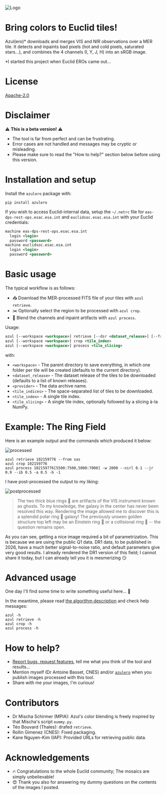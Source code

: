 ![Logo](https://raw.githubusercontent.com/kabasset/azulero/v0.1.0/azul.png)

# Bring colors to Euclid tiles!

Azul(ero)* downloads and merges VIS and NIR observations over a MER tile.
It detects and inpaints bad pixels (hot and cold pixels, saturated stars...), and combines the 4 channels (I, Y, J, H) into an sRGB image.

*I started this project when Euclid EROs came out...

# License

[Apache-2.0](https://raw.githubusercontent.com/kabasset/azulero/refs/tags/v0.1.0/LICENSE)

# Disclaimer

⚠️ **This is a beta version!** ⚠️

* The tool is far from perfect and can be frustrating.
* Error cases are not handled and messages may be cryptic or misleading.
* Please make sure to read the "How to help?" section below before using this version.

# Installation and setup

Install the `azulero` package with:

```
pip install azulero
```

If you wish to access Euclid-internal data, setup the `~/.netrc` file for `eas-dps-rest-ops.esac.esa.int` and `euclidsoc.esac.esa.int` with your Euclid credentials:

```xml
machine eas-dps-rest-ops.esac.esa.int
  login <login>
  password <password>
machine euclidsoc.esac.esa.int
  login <login>
  password <password>
```

# Basic usage

The typical workflow is as follows:

* 📥 Download the MER-processed FITS file of your tiles with `azul retrieve`.
* ✂️ Optionally select the region to be processed with `azul crop`.
* 🌟 Blend the channels and inpaint artifacts with `azul process`.

Usage:

```xml
azul [--workspace <workspace>] retrieve [--dsr <dataset_release>] [--from <provider>] <tile_indices>
azul [--workspace <workspace>] crop <tile_index>
azul [--workspace <workspace>] process <tile_slicing>
```

with:

* `<workspace>` - The parent directory to save everything, in which one folder per tile will be created (defaults to the current directory).
* `<dataset_release>` - The dataset release of the tiles to be downloaded (defaults to a list of known releases).
* `<provider>` - The data archive name.
* `<tile_indices>` - The space-separated list of tiles to be downloaded.
* `<tile_index>` - A single tile index.
* `<tile_slicing>` - A single tile index, optionally followed by a slicing à-la NumPy.

# Example: The Ring Field

Here is an example output and the commands which produced it below:

![processed](https://raw.githubusercontent.com/kabasset/azulero/develop/102159776.jpg)

```
azul retrieve 102159776 --from sas
azul crop 102159776
azul process 102159776[5500:7500,5000:7000] -w 2000 --nirl 0.1 --jr 0.9 --ib 0.5 -a 0.5 -b -1
```
I have post-processed the output to my liking:

![postprocessed](https://raw.githubusercontent.com/kabasset/azulero/develop/102159776_post.jpg)

> The two thick blue rings 💍 are artifacts of the VIS instrument known as ghosts.
> To my knowledge, the galaxy in the center has never been resolved this way.
> Rendering the image allowed me to discover this is a splendid polar ring 💍 galaxy!
> The previously unseen golden structure top left may be an Einstein ring 💍 or a collisional ring 💍 -- the question remains open. 

As you can see, getting a nice image required a bit of parametrization.
This is because we are using the public Q1 data.
DR1 data, to be published in 2026, have a much better signal-to-noise ratio, and default parameters give very good results.
I already rendered the DR1 version of this field; I cannot share it today, but I can already tell you it is mesmerizing 😏

# Advanced usage

One day I'll find some time to write something useful here... 🤔

In the meantime, please read [the algorithm description](algo.md) and check help messages:

```
azul -h
azul retrieve -h
azul crop -h
azul process -h
```

# How to help?

* [Report bugs, request features](https://github.com/kabasset/azulero/issues), tell me what you think of the tool and results...
* Mention myself (Dr Antoine Basset, CNES) and/or [`azulero`](https://pypi.org/project/azulero/) when you publish images processed with this tool.
* Share with me your images, I'm curious!

# Contributors

* Dr Mischa Schirmer (MPIA): Azul's color blending is freely inspired by that Mischa's script `eummy.py`.
* Téo Bouvard (Thales): drafed `retrieve`.
* Rollin Gimenez (CNES): Fixed packaging.
* Kane Nguyen-Kim (IAP): Provided URLs for retrieving public data.

# Acknowledgements

* 🔥 Congratulations to the whole Euclid community; The mosaics are simply unbelievable!
* 😍 Thank you also for answering my dummy questions on the contents of the images I posted.
